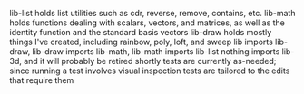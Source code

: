 
lib-list holds list utilities such as cdr, reverse, remove, contains, etc.
lib-math holds functions dealing with scalars, vectors, and matrices, as well as the identity function and the standard basis vectors
lib-draw holds mostly things I've created, including rainbow, poly, loft, and sweep
lib imports lib-draw, lib-draw imports lib-math, lib-math imports lib-list
nothing imports lib-3d, and it will probably be retired shortly
tests are currently as-needed; since running a test involves visual inspection tests are tailored to the edits that require them

